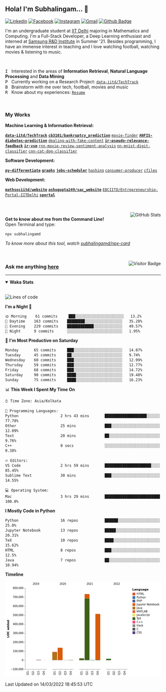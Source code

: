 ## Hola! I'm Subhalingam... 👋

[![Linkedin](https://img.shields.io/badge/-subhalingamd-0077B5?style=flat&logo=Linkedin&logoColor=white&link=https://www.linkedin.com/in/subhalingamd/)](https://www.linkedin.com/in/subhalingamd/)
[![Facebook](https://img.shields.io/badge/-subhalingamd-3b5999?style=flat&logo=Facebook&logoColor=white&link=https://www.facebook.com/subhalingamd/)](https://www.facebook.com/subhalingamd/)
[![Instagram](https://img.shields.io/badge/-@subhu2008-e4405f?style=flat&logo=Instagram&logoColor=white&link=https://www.instagram.com/subhu2008/)](https://www.instagram.com/subhu2008)
[![Gmail](https://img.shields.io/badge/-subhalingam.d-c14438?style=flat&logo=Gmail&logoColor=white&link=mailto:subhalingam.d@gmail.com)](mailto:subhalingam.d@gmail.com)
[![Github Badge](https://img.shields.io/badge/-subhalingamd-333?style=flat&logo=Github&logoColor=white&link=https://www.github.com/subhalingamd/)](https://www.github.com/subhalingamd)
<!-- [![Twitter](https://img.shields.io/badge/-@subhalingamd-55acee?style=flat&labelColor=1ca0f1&logo=twitter&logoColor=white&link=https://twitter.com/subhalingamd)](https://twitter.com/subhalingamd) -->
<!-- [![Website](https://img.shields.io/badge/-subhalingamd.github.io-47CCCC?style=flat&logo=Google-Chrome&logoColor=white&link=https://subhalingamd.github.io)](https://subhalingamd.github.io )-->
<!-- [![Youtube Badge](https://img.shields.io/badge/-subhalingamd-cd201f?style=flat&logo=Youtube&logoColor=white&link=https://youtube.com/subhalingamd/)](https://youtube.com/subhalingamd) -->
<!-- [![Quora Badge](https://img.shields.io/badge/-subhalingamd-b92b27?style=flat&logo=Quora&logoColor=white&link=https://quora.com/subhalingamd/)](https://quora.com/subhalingam-d) -->

I'm an undergraduate student at [IIT Delhi](http://www.iitd.ac.in) majoring in Mathematics and Computing. I'm a Full-Stack Developer, a Deep Learning enthusiast and interned at [Samsung R&D Institute](https://research.samsung.com/sri-d) in Summer '21. Besides programming, I have an immense interest in teaching and I love watching football, watching movies & listening to music.

<br />


<kbd>I</kbd> &nbsp; Interested in the areas of **Information Retrieval**, **Natural Language Processing** and **Data Mining** <br />
<kbd>P</kbd> &nbsp; Currently working on a Research Project: [`data-iitd/TechTrack`](https://github.com/data-iitd/TechTrack) <br />
<kbd>B</kbd> &nbsp; Brainstorm with me over tech, football, movies and music <br />
<kbd>R</kbd> &nbsp; Know about my experiences: [`Resume`](https://subhalingamd.github.io/SubhalingamD.CV.pdf)  <br />

<br />

### My Works
**Machine Learning & Information Retrieval:** 

**[`data-iitd/TechTrack`](https://github.com/data-iitd/TechTrack)**  **[`cb3101/bankruptcy_prediction`](https://github.com/cb3101/bankruptcy_prediction)**  [`movie-finder`](https://github.com/subhalingamd/movie-finder)  **[`ANFIS-diabetes-prediction`](https://github.com/subhalingamd/ANFIS-diabetes-prediction)**  [`dealing-with-fake-content`](https://github.com/subhalingamd/dealing-with-fake-content)  **[`ir-pseudo-relevance-feedback`](https://github.com/subhalingamd/ir-pseudo-relevance-feedback)**  **[`ir-vsm`](https://github.com/subhalingamd/ir-vsm)**  [`rnn-movie-review-sentiment-analysis`](https://github.com/subhalingamd/rnn-movie-review-sentiment-analysis)  [`nn-mnist-digit-classifier`](https://github.com/subhalingamd/nn-mnist-digit-classifier)  [`cnn-cat-dog-classifier`](https://github.com/subhalingamd/cnn-cat-dog-classifier)

**Software Development:** 

**[`py-differentiate`](https://github.com/subhalingamd/py-differentiate)**  **[`graphs`](https://github.com/subhalingamd/graphs)**  **[`jobs-scheduler`](https://github.com/subhalingamd/jobs-scheduler)**  [`hashing`](https://github.com/subhalingamd/hashing)  [`consumer-producer`](https://github.com/subhalingamd/consumer-producer)  [`cfiles`](https://github.com/subhalingamd/cfiles)

**Web Development:** 

**[`mathsociitd/website`](https://github.com/mathsociitd/website)**  **[`ashugupta249/sac_website`](https://github.com/ashugupta249/sac_website)**  [`EDCIITD/Entrepreneurship-Portal-IITDelhi`](https://github.com/EDCIITD/Entrepreneurship-Portal-IITDelhi)  **[`sportal`](https://github.com/subhalingamd/sportal)**

<br /><br />
<img alt="GitHub Stats" src="https://github-readme-stats.vercel.app/api?username=subhalingamd&count_private=true&show_icons=true&include_all_commits=true&theme=dark" align="right">

**Get to know about me from the Command Line!** <br />
Open Terminal and type:
```
npx subhalingamd
```
*To know more about this tool, watch [subhalingamd/npx-card](https://github.com/subhalingamd/npx-card)*
<br /><br /><br />


<img align="right" alt="Visitor Badge" src="https://visitor-badge.laobi.icu/badge?page_id=subhalingamd.subhalingamd">

### Ask me anything [here](https://github.com/subhalingamd/subhalingamd/discussions/)

<hr>

<details open>
<summary><b>Waka Stats</b></summary>
<br/>

<!--START_SECTION:waka-->
![Lines of code](https://img.shields.io/badge/From%20Hello%20World%20I%27ve%20Written-2%20Million%20lines%20of%20code-blue)

**I'm a Night 🦉** 

```text
🌞 Morning    61 commits     ███░░░░░░░░░░░░░░░░░░░░░░   13.2% 
🌆 Daytime    163 commits    ████████░░░░░░░░░░░░░░░░░   35.28% 
🌃 Evening    229 commits    ████████████░░░░░░░░░░░░░   49.57% 
🌙 Night      9 commits      ░░░░░░░░░░░░░░░░░░░░░░░░░   1.95%

```
📅 **I'm Most Productive on Saturday** 

```text
Monday       65 commits     ███░░░░░░░░░░░░░░░░░░░░░░   14.07% 
Tuesday      45 commits     ██░░░░░░░░░░░░░░░░░░░░░░░   9.74% 
Wednesday    60 commits     ███░░░░░░░░░░░░░░░░░░░░░░   12.99% 
Thursday     59 commits     ███░░░░░░░░░░░░░░░░░░░░░░   12.77% 
Friday       68 commits     ███░░░░░░░░░░░░░░░░░░░░░░   14.72% 
Saturday     90 commits     ████░░░░░░░░░░░░░░░░░░░░░   19.48% 
Sunday       75 commits     ████░░░░░░░░░░░░░░░░░░░░░   16.23%

```


📊 **This Week I Spent My Time On** 

```text
⌚︎ Time Zone: Asia/Kolkata

💬 Programming Languages: 
Python                   2 hrs 43 mins       ███████████████████░░░░░░   77.78% 
Other                    25 mins             ███░░░░░░░░░░░░░░░░░░░░░░   12.09% 
Text                     20 mins             ██░░░░░░░░░░░░░░░░░░░░░░░   9.76% 
C++                      0 secs              ░░░░░░░░░░░░░░░░░░░░░░░░░   0.38%

🔥 Editors: 
VS Code                  2 hrs 59 mins       █████████████████████░░░░   85.45% 
Sublime Text             30 mins             ███░░░░░░░░░░░░░░░░░░░░░░   14.55%

💻 Operating System: 
Mac                      3 hrs 29 mins       █████████████████████████   100.0%

```

**I Mostly Code in Python** 

```text
Python                   16 repos            ██████░░░░░░░░░░░░░░░░░░░   25.0% 
Jupyter Notebook         13 repos            █████░░░░░░░░░░░░░░░░░░░░   20.31% 
TeX                      10 repos            ████░░░░░░░░░░░░░░░░░░░░░   15.62% 
HTML                     8 repos             ███░░░░░░░░░░░░░░░░░░░░░░   12.5% 
Java                     7 repos             ██░░░░░░░░░░░░░░░░░░░░░░░   10.94%

```


**Timeline**

![Chart not found](https://raw.githubusercontent.com/subhalingamd/subhalingamd/master/charts/bar_graph.png) 


 Last Updated on 14/03/2022 18:45:53 UTC
<!--END_SECTION:waka-->

</details>

